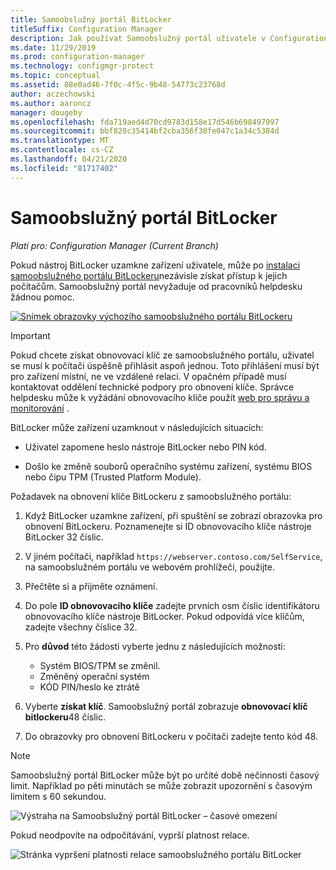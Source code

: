 ```yaml
---
title: Samoobslužný portál BitLocker
titleSuffix: Configuration Manager
description: Jak používat Samoobslužný portál uživatele v Configuration Manager pro obnovení BitLockeru
ms.date: 11/29/2019
ms.prod: configuration-manager
ms.technology: configmgr-protect
ms.topic: conceptual
ms.assetid: 88e0ad46-7f0c-4f5c-9b48-54773c23768d
author: aczechowski
ms.author: aaroncz
manager: dougeby
ms.openlocfilehash: fda719aed4d70cd9783d158e17d546b698497997
ms.sourcegitcommit: bbf820c35414bf2cba356f30fe047c1a34c5384d
ms.translationtype: MT
ms.contentlocale: cs-CZ
ms.lasthandoff: 04/21/2020
ms.locfileid: "81717402"
---
```

# <a name="bitlocker-self-service-portal"></a>Samoobslužný portál BitLocker

*Platí pro: Configuration Manager (Current Branch)*

<!--3601034-->

Pokud nástroj BitLocker uzamkne zařízení uživatele, může po [instalaci samoobslužného portálu BitLockeru](setup-websites.md)nezávisle získat přístup k jejich počítačům. Samoobslužný portál nevyžaduje od pracovníků helpdesku žádnou pomoc.

[![Snímek obrazovky výchozího samoobslužného portálu BitLockeru](media/bitlocker-self-service-portal.png)](media/bitlocker-self-service-portal.png#lightbox)

> [!IMPORTANT]
> Pokud chcete získat obnovovací klíč ze samoobslužného portálu, uživatel se musí k počítači úspěšně přihlásit aspoň jednou. Toto přihlášení musí být pro zařízení místní, ne ve vzdálené relaci. V opačném případě musí kontaktovat oddělení technické podpory pro obnovení klíče. Správce helpdesku může k vyžádání obnovovacího klíče použít [web pro správu a monitorování](helpdesk-portal.md) .

BitLocker může zařízení uzamknout v následujících situacích:

- Uživatel zapomene heslo nástroje BitLocker nebo PIN kód.

- Došlo ke změně souborů operačního systému zařízení, systému BIOS nebo čipu TPM (Trusted Platform Module).

Požadavek na obnovení klíče BitLockeru z samoobslužného portálu:

1. Když BitLocker uzamkne zařízení, při spuštění se zobrazí obrazovka pro obnovení BitLockeru. Poznamenejte si ID obnovovacího klíče nástroje BitLocker 32 číslic.

1. V jiném počítači, například `https://webserver.contoso.com/SelfService`, na samoobslužném portálu ve webovém prohlížeči, použijte.

1. Přečtěte si a přijměte oznámení.

1. Do pole **ID obnovovacího klíče** zadejte prvních osm číslic identifikátoru obnovovacího klíče nástroje BitLocker. Pokud odpovídá více klíčům, zadejte všechny číslice 32.

1. Pro **důvod** této žádosti vyberte jednu z následujících možností:

    - Systém BIOS/TPM se změnil.
    - Změněný operační systém
    - KÓD PIN/heslo ke ztrátě

1. Vyberte **získat klíč**. Samoobslužný portál zobrazuje **obnovovací klíč bitlockeru**48 číslic.

1. Do obrazovky pro obnovení BitLockeru v počítači zadejte tento kód 48.

> [!NOTE]
> Samoobslužný portál BitLocker může být po určité době nečinnosti časový limit. Například po pěti minutách se může zobrazit upozornění s časovým limitem s 60 sekundou.
>
> ![Výstraha na Samoobslužný portál BitLocker – časové omezení](media/bitlocker-self-service-portal-timeout-warning.png)
>
> Pokud neodpovíte na odpočítávání, vyprší platnost relace.
>
> ![Stránka vypršení platnosti relace samoobslužného portálu BitLocker](media/bitlocker-self-service-portal-session-expired.png)
